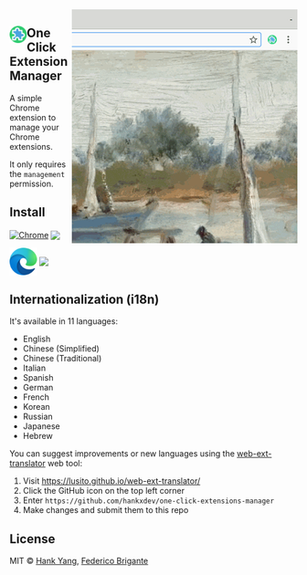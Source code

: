 <img src="screencast.gif" align="right" alt="">

## <img src="source/logo.png" width="30" align="left"> One Click Extension Manager

A simple Chrome extension to manage your Chrome extensions.

It only requires the `management` permission.

## Install

[link-chrome]: https://chrome.google.com/webstore/detail/one-click-extension-manag/pbgjpgbpljobkekbhnnmlikbbfhbhmem 'Version published on Chrome Web Store'
[link-firefox]: https://addons.mozilla.org/en-US/firefox/addon/npm-hub/ 'Version published on Mozilla Add-ons'
[link-safari]: https://apps.apple.com/app/npmhub/id1542090429 'Version published on the Mac App Store'
[link-edge]: https://microsoftedge.microsoft.com/addons/detail/one-click-extensions-mana/jdodenbllldnoogfmbmmgpieafbnaogm 'Version published on Edge Web Stroe'

[<img src="https://raw.githubusercontent.com/alrra/browser-logos/90fdf03c/src/chrome/chrome.svg" width="48" alt="Chrome" valign="middle">][link-chrome] [<img valign="middle" src="https://img.shields.io/chrome-web-store/v/pbgjpgbpljobkekbhnnmlikbbfhbhmem.svg?label=%20">][link-chrome]

[<img src="https://raw.githubusercontent.com/alrra/browser-logos/90fdf03c/src/edge/edge.svg" width="48" alt="Edge" valign="middle">][link-edge] [<img valign="middle" src="https://img.shields.io/badge/dynamic/json?add-on&prefix=v&query=%24.version&url=https%3A%2F%2Fmicrosoftedge.microsoft.com%2Faddons%2Fgetproductdetailsbycrxid%2Fjdodenbllldnoogfmbmmgpieafbnaogm&label=%20">][link-edge]

## Internationalization (i18n)

It's available in 11 languages:

- English
- Chinese (Simplified)
- Chinese (Traditional)
- Italian
- Spanish
- German
- French
- Korean
- Russian
- Japanese
- Hebrew

You can suggest improvements or new languages using the [web-ext-translator](https://lusito.github.io/web-ext-translator/) web tool:

1. Visit https://lusito.github.io/web-ext-translator/
2. Click the GitHub icon on the top left corner
3. Enter `https://github.com/hankxdev/one-click-extensions-manager`
4. Make changes and submit them to this repo

## License

MIT © [Hank Yang](https://momane.com/), [Federico Brigante](https://github.com/bfred-it/)
